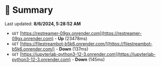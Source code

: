 # 📖 Summary
Last updated: **8/6/2024, 5:28:52 AM**

- `GET` [https://restreamer-09gx.onrender.com](https://restreamer-09gx.onrender.com) - **Up** (23478ms)
- `GET` [https://filestreambot-b5k6.onrender.com/](https://filestreambot-b5k6.onrender.com/) - **Down** (137ms)
- `GET` [https://jupyterlab-python3-12-3.onrender.com](https://jupyterlab-python3-12-3.onrender.com) - **Down** (145ms)

